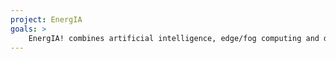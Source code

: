 ```yaml
---
project: EnergIA 
goals: > 
    EnergIA! combines artificial intelligence, edge/fog computing and decentralised technologies to automatically gather data from energy sensors and devices installed in the building and provide automated and customer-specific energy management solutions.
---
```

